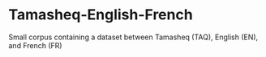 # Tamasheq-English-French
Small corpus containing a dataset between Tamasheq (TAQ), English (EN), and French (FR) 
